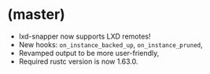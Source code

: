 # (master)

- lxd-snapper now supports LXD remotes! 
- New hooks: `on_instance_backed_up`, `on_instance_pruned`,
- Revamped output to be more user-friendly,
- Required rustc version is now 1.63.0.
